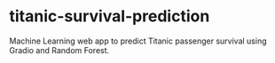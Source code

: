 # titanic-survival-prediction
Machine Learning web app to predict Titanic passenger survival using Gradio and Random Forest.

